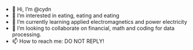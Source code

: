 - 👋 Hi, I’m @cydn
- 👀 I’m interested in eating, eating and eating
- 🌱 I’m currently learning applied electromagnetics and power electricity
- 💞️ I’m looking to collaborate on financial, math and coding for data processing.
- 📫 How to reach me: DO NOT REPLY!

<!---
cydn/cydn is a ✨ special ✨ repository because its `README.md` (this file) appears on your GitHub profile.
You can click the Preview link to take a look at your changes.
--->
